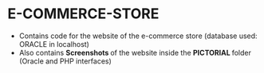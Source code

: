 # E-COMMERCE-STORE
* Contains code for the website of the e-commerce store (database used: ORACLE in localhost)
* Also contains <strong> Screenshots </strong> of the website inside the <strong> PICTORIAL </strong> folder (Oracle and PHP interfaces)
